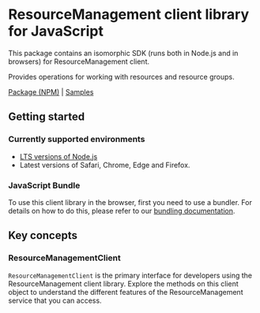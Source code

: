 # ResourceManagement client library for JavaScript

This package contains an isomorphic SDK (runs both in Node.js and in browsers) for ResourceManagement client.

Provides operations for working with resources and resource groups.

[Package (NPM)](https://www.npmjs.com/package/@msinternal/arm-package-resources-2019-08) |
[Samples](https://github.com/Azure-Samples/azure-samples-js-management)

## Getting started

### Currently supported environments

- [LTS versions of Node.js](https://nodejs.org/about/releases/)
- Latest versions of Safari, Chrome, Edge and Firefox.





### JavaScript Bundle
To use this client library in the browser, first you need to use a bundler. For details on how to do this, please refer to our [bundling documentation](https://aka.ms/AzureSDKBundling).

## Key concepts

### ResourceManagementClient

`ResourceManagementClient` is the primary interface for developers using the ResourceManagement client library. Explore the methods on this client object to understand the different features of the ResourceManagement service that you can access.

